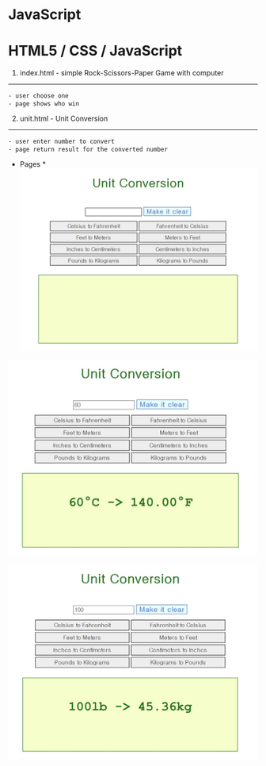 # JavaScript
# HTML5 / CSS / JavaScript  


1. index.html - simple Rock-Scissors-Paper Game with computer
----------------------------------------

    - user choose one
    - page shows who win


2. unit.html - Unit Conversion 
-----------------------------------------

    - user enter number to convert 
    - page return result for the converted number

 
 * Pages *
![image](./images/Capture.JPG)

![image](./images/Capture1.JPG)

![image](./images/Capture3.JPG)
 
 
 
 

